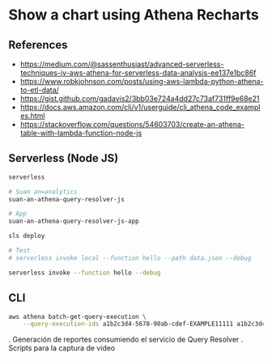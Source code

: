 # Show a chart using Athena Recharts

## References

- <https://medium.com/@sassenthusiast/advanced-serverless-techniques-iv-aws-athena-for-serverless-data-analysis-ee137e1bc86f>
- <https://www.robkjohnson.com/posts/using-aws-lambda-python-athena-to-etl-data/>
- <https://gist.github.com/gadavis2/3bb03e724a4dd27c73af731ff9e68e21>
- <https://docs.aws.amazon.com/cli/v1/userguide/cli_athena_code_examples.html>
- <https://stackoverflow.com/questions/54603703/create-an-athena-table-with-lambda-function-node-js>

## Serverless (Node JS)

```sh
serverless

# Suan an=analytics 
suan-an-athena-query-resolver-js

# App
suan-an-athena-query-resolver-js-app

sls deploy

# Test
# serverless invoke local --function hello --path data.json --debug

serverless invoke --function hello --debug
```

## CLI

```sh
aws athena batch-get-query-execution \
    --query-execution-ids a1b2c3d4-5678-90ab-cdef-EXAMPLE11111 a1b2c3d4-5678-90ab-cdef-EXAMPLE22222

```

. Generación de reportes consumiendo el servicio de Query Resolver
. Scripts para la captura de video


